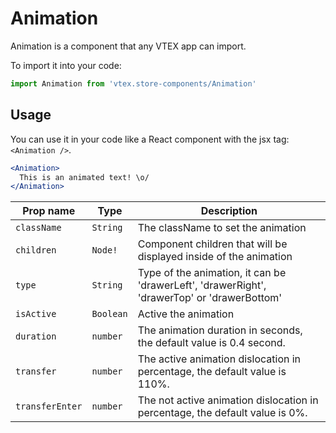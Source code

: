 # Animation
Animation is a component that any VTEX app can import.

To import it into your code: 
```js
import Animation from 'vtex.store-components/Animation'
```

## Usage
You can use it in your code like a React component with the jsx tag: `<Animation />`. 
```jsx
<Animation> 
  This is an animated text! \o/
</Animation>
```

| Prop name          | Type       | Description                                                                                 |
| ------------------ | ---------- | ------------------------------------------------------------------------------------------- |
| `className`        | `String`   | The className to set the animation                                                          |
| `children`         | `Node!`    | Component children that will be displayed inside of the animation                           |
| `type`             | `String`   | Type of the animation, it can be 'drawerLeft', 'drawerRight', 'drawerTop' or 'drawerBottom' |
| `isActive`         | `Boolean`  | Active the animation                                                                        |
| `duration`         | `number`   | The animation duration in seconds, the default value is 0.4 second.                         |
| `transfer`         | `number`   | The active animation dislocation in percentage, the default value is 110%.                  |
| `transferEnter`    | `number`   | The not active animation dislocation in percentage, the default value is 0%.                |